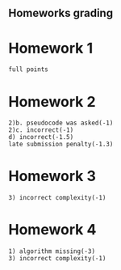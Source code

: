 ## Homeworks grading

# Homework 1 
    full points
# Homework 2  
    2)b. pseudocode was asked(-1) 
    2)c. incorrect(-1) 
    d) incorrect(-1.5) 
    late submission penalty(-1.3)

# Homework 3
    3) incorrect complexity(-1)

# Homework 4
    1) algorithm missing(-3) 
    3) incorrect complexity(-1)